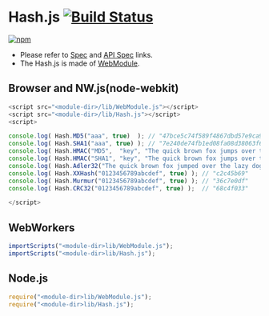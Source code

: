 # Hash.js [![Build Status](https://travis-ci.org/uupaa/Hash.js.svg)](https://travis-ci.org/uupaa/Hash.js)

[![npm](https://nodei.co/npm/uupaa.hash.js.svg?downloads=true&stars=true)](https://nodei.co/npm/uupaa.hash.js/)



- Please refer to [Spec](https://github.com/uupaa/Hash.js/wiki/) and [API Spec](https://github.com/uupaa/Hash.js/wiki/Hash) links.
- The Hash.js is made of [WebModule](https://github.com/uupaa/WebModule).

## Browser and NW.js(node-webkit)

```js
<script src="<module-dir>/lib/WebModule.js"></script>
<script src="<module-dir>/lib/Hash.js"></script>
<script>

console.log( Hash.MD5("aaa", true)  ); // "47bce5c74f589f4867dbd57e9ca9f808"
console.log( Hash.SHA1("aaa", true) ); // "7e240de74fb1ed08fa08d38063f6a6a91462a815"
console.log( Hash.HMAC("MD5",  "key", "The quick brown fox jumps over the lazy dog", true) ); // "80070713463e7749b90c2dc24911e275"
console.log( Hash.HMAC("SHA1", "key", "The quick brown fox jumps over the lazy dog", true) ); // "de7c9b85b8b78aa6bc8a7a36f70a90701c9db4d9"
console.log( Hash.Adler32("The quick brown fox jumped over the lazy dogs.\n", true) ); // "9de210db"
console.log( Hash.XXHash("0123456789abcdef", true) ); // "c2c45b69"
console.log( Hash.Murmur("0123456789abcdef", true) ); // "36c7e0df"
console.log( Hash.CRC32("0123456789abcdef", true) );  // "68c4f033"

</script>
```

## WebWorkers

```js
importScripts("<module-dir>lib/WebModule.js");
importScripts("<module-dir>lib/Hash.js");

```

## Node.js

```js
require("<module-dir>lib/WebModule.js");
require("<module-dir>lib/Hash.js");

```

